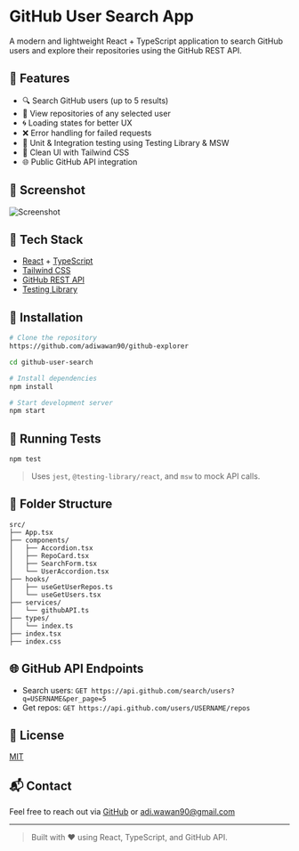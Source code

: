 # GitHub User Search App

A modern and lightweight React + TypeScript application to search GitHub users and explore their repositories using the GitHub REST API.

## 🚀 Features

- 🔍 Search GitHub users (up to 5 results)
- 📂 View repositories of any selected user
- 🌀 Loading states for better UX
- ❌ Error handling for failed requests
- 🧪 Unit & Integration testing using Testing Library & MSW
- 💅 Clean UI with Tailwind CSS
- 🌐 Public GitHub API integration

## 📸 Screenshot

![Screenshot](./screenshot.png) <!-- Replace with actual screenshot if available -->

## 🧱 Tech Stack

- [React](https://reactjs.org/) + [TypeScript](https://www.typescriptlang.org/)
- [Tailwind CSS](https://tailwindcss.com/)
- [GitHub REST API](https://docs.github.com/en/rest)
- [Testing Library](https://testing-library.com/)

## 🔧 Installation

```bash
# Clone the repository
https://github.com/adiwawan90/github-explorer

cd github-user-search

# Install dependencies
npm install

# Start development server
npm start
```

## 🧪 Running Tests

```bash
npm test
```

> Uses `jest`, `@testing-library/react`, and `msw` to mock API calls.

## 🧬 Folder Structure

```
src/
├── App.tsx
├── components/
│   ├── Accordion.tsx
│   ├── RepoCard.tsx
│   ├── SearchForm.tsx
│   └── UserAccordion.tsx
├── hooks/
│   ├── useGetUserRepos.ts
│   └── useGetUsers.tsx
├── services/
│   └── githubAPI.ts
├── types/
│   └── index.ts
├── index.tsx
├── index.css
```

## 🌐 GitHub API Endpoints

- Search users: `GET https://api.github.com/search/users?q=USERNAME&per_page=5`
- Get repos: `GET https://api.github.com/users/USERNAME/repos`

## 📄 License

[MIT](./LICENSE)

## 📬 Contact

Feel free to reach out via [GitHub](https://github.com/adiwawan90) or [adi.wawan90@gmail.com](adi.wawan90@gmail.com)

---

> Built with ♥ using React, TypeScript, and GitHub API.
